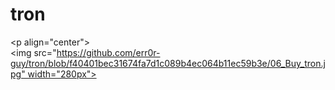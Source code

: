 # tron

<p align="center"> 
 <br><img src="https://github.com/err0r-guy/tron/blob/f40401bec31674fa7d1c089b4ec064b11ec59b3e/06_Buy_tron.jpg" width="280px"><br><br> 
 </p> 




